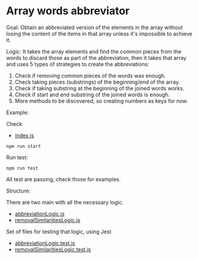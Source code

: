 # Array words abbreviator

Goal: Obtain an abbreviated version of the elements in the array without losing the content of the items in that array unless it's impossible to achieve it.

Logic: It takes the array elements and find the common pieces from the words to discard those as part of the abbreviation, 
then it takes that array and uses 5 types of strategies to create the abbreviations:

1)  Check if removing common pieces of the words was enough.
2)  Check taking pieces (substrings) of the beginning/end of the array.
3)  Check if taking substring at the beginning of the joined words works.
4)  Check if start and end substring of the joined words is enough.
5)  More methods to be discovered, so creating numbers as keys for now.


Example: 

Check 
* [index.js](index.js)

``` npm run start ```

Run test:

``` npm run test ```


All test are passing, check those for examples.

Structure: 

There are two main with all the necessary logic.
* [abbreviationLogic.js](src/abbreviationLogic.js)
* [removalSimilaritiesLogic.js](src/abbreviationLogic.test.js)

Set of files for testing that logic, using Jest
* [abbreviationLogic.test.js](src/removalSimilaritiesLogic.js)
* [removalSimilaritiesLogic.test.js](src/removalSimilaritiesLogic.test.js)